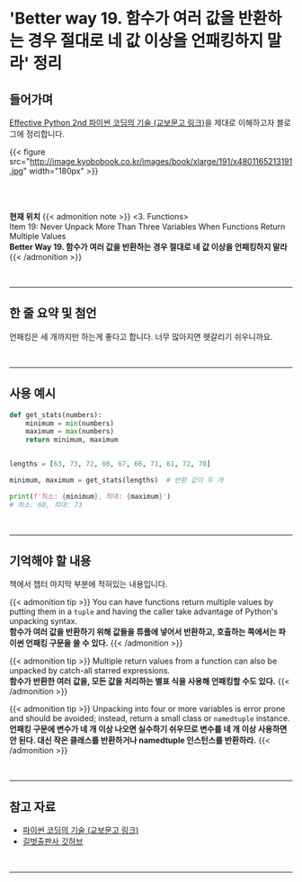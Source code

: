 # 'Better way 19. 함수가 여러 값을 반환하는 경우 절대로 네 값 이상을 언패킹하지 말라' 정리


## 들어가며

[Effective Python 2nd 파이썬 코딩의 기술 (교보문고 링크)](http://digital.kyobobook.co.kr/digital/ebook/ebookDetail.ink?selectedLargeCategory=001&barcode=4801165213191&orderClick=LEH&Kc=)을 제대로 이해하고자 블로그에 정리합니다.

{{< figure src="http://image.kyobobook.co.kr/images/book/xlarge/191/x4801165213191.jpg" width="180px" >}}

<br/>
<br/>

**현재 위치**
{{< admonition note >}}
<3. Functions>  
Item 19: Never Unpack More Than Three Variables When Functions Return Multiple Values  
**Better Way 19. 함수가 여러 값을 반환하는 경우 절대로 네 값 이상을 언패킹하지 말라**
{{< /admonition >}}


<br/>

---


## 한 줄 요약 및 첨언

언패킹은 세 개까지만 하는게 좋다고 합니다. 너무 많아지면 헷갈리기 쉬우니까요.

<br/>

---

## 사용 예시

```python
def get_stats(numbers):
    minimum = min(numbers)
    maximum = max(numbers)
    return minimum, maximum


lengths = [63, 73, 72, 60, 67, 66, 71, 61, 72, 70]

minimum, maximum = get_stats(lengths)  # 반환 값이 두 개

print(f'최소: {minimum}, 최대: {maximum}')
# 최소: 60, 최대: 73
```


<br/>

---

## 기억해야 할 내용

책에서 챕터 마지막 부분에 적혀있는 내용입니다.

{{< admonition tip >}}
You can have functions return multiple values by putting them in a `tuple` and having the caller take advantage of Python's unpacking syntax.  
**함수가 여러 값을 반환하기 위해 값들을 튜플에 넣어서 반환하고, 호출하는 쪽에서는 파이썬 언패킹 구문을 쓸 수 있다.**
{{< /admonition >}}

{{< admonition tip >}}
Multiple return values from a function can also be unpacked by catch-all starred expressions.  
**함수가 반환한 여러 값을, 모든 값을 처리하는 별표 식을 사용해 언패킹할 수도 있다.**
{{< /admonition >}}

{{< admonition tip >}}
Unpacking into four or more variables is error prone and should be avoided; instead, return a small class or `namedtuple` instance.  
**언패킹 구문에 변수가 네 개 이상 나오면 실수하기 쉬우므로 변수를 네 개 이상 사용하면 안 된다. 대신 작은 클래스를 반환하거나 namedtuple 인스턴스를 반환하라.**
{{< /admonition >}}

<br/>

---

## 참고 자료

- [파이썬 코딩의 기술 (교보문고 링크)](http://digital.kyobobook.co.kr/digital/ebook/ebookDetail.ink?selectedLargeCategory=001&barcode=4801165213191&orderClick=LEH&Kc=)
- [길벗출판사 깃허브](https://github.com/gilbutITbook/080235/blob/master/Chapter3/Better%20way19.py)

<br/>

---
